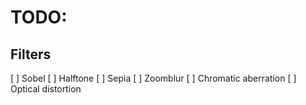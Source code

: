 # TODO:

## Filters

[ ] Sobel
[ ] Halftone
[ ] Sepia
[ ] Zoomblur
[ ] Chromatic aberration
[ ] Optical distortion

